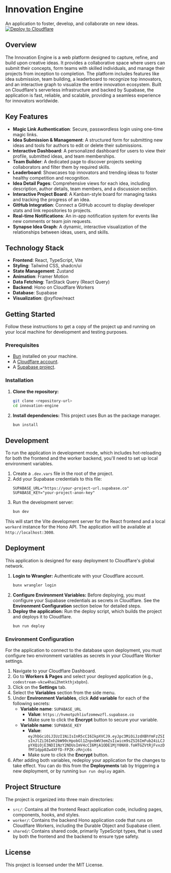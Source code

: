 # Innovation Engine
An application to foster, develop, and collaborate on new ideas.
[![Deploy to Cloudflare](https://deploy.workers.cloudflare.com/button)](https://deploy.workers.cloudflare.com/?url=https://github.com/deckerd451/Human-Centered-Design-CYNQ)
## Overview
The Innovation Engine is a web platform designed to capture, refine, and build upon creative ideas. It provides a collaborative space where users can submit their concepts, form teams with skilled individuals, and manage their projects from inception to completion. The platform includes features like idea submission, team building, a leaderboard to recognize top innovators, and an interactive graph to visualize the entire innovation ecosystem.
Built on Cloudflare's serverless infrastructure and backed by Supabase, the application is fast, reliable, and scalable, providing a seamless experience for innovators worldwide.
## Key Features
-   **Magic Link Authentication**: Secure, passwordless login using one-time magic links.
-   **Idea Submission & Management**: A structured form for submitting new ideas and tools for authors to edit or delete their submissions.
-   **Interactive Dashboard**: A personalized dashboard for users to view their profile, submitted ideas, and team memberships.
-   **Team Builder**: A dedicated page to discover projects seeking collaborators and filter them by required skills.
-   **Leaderboard**: Showcases top innovators and trending ideas to foster healthy competition and recognition.
-   **Idea Detail Pages**: Comprehensive views for each idea, including description, author details, team members, and a discussion section.
-   **Interactive Project Board**: A Kanban-style board for managing tasks and tracking the progress of an idea.
-   **GitHub Integration**: Connect a GitHub account to display developer stats and link repositories to projects.
-   **Real-time Notifications**: An in-app notification system for events like new comments or team join requests.
-   **Synapse Idea Graph**: A dynamic, interactive visualization of the relationships between ideas, users, and skills.
## Technology Stack
-   **Frontend**: React, TypeScript, Vite
-   **Styling**: Tailwind CSS, shadcn/ui
-   **State Management**: Zustand
-   **Animation**: Framer Motion
-   **Data Fetching**: TanStack Query (React Query)
-   **Backend**: Hono on Cloudflare Workers
-   **Database**: Supabase
-   **Visualization**: @xyflow/react
## Getting Started
Follow these instructions to get a copy of the project up and running on your local machine for development and testing purposes.
### Prerequisites
-   [Bun](https://bun.sh/) installed on your machine.
-   A [Cloudflare account](https://dash.cloudflare.com/sign-up).
-   A [Supabase project](https://supabase.com/).
### Installation
1.  **Clone the repository:**
    ```bash
    git clone <repository-url>
    cd innovation-engine
    ```
2.  **Install dependencies:**
    This project uses Bun as the package manager.
    ```bash
    bun install
    ```
## Development
To run the application in development mode, which includes hot-reloading for both the frontend and the worker backend, you'll need to set up local environment variables.
1.  Create a `.dev.vars` file in the root of the project.
2.  Add your Supabase credentials to this file:
    ```
    SUPABASE_URL="https://your-project-url.supabase.co"
    SUPABASE_KEY="your-project-anon-key"
    ```
3.  Run the development server:
    ```bash
    bun dev
    ```
This will start the Vite development server for the React frontend and a local `workerd` instance for the Hono API. The application will be available at `http://localhost:3000`.
## Deployment
This application is designed for easy deployment to Cloudflare's global network.
1.  **Login to Wrangler:**
    Authenticate with your Cloudflare account.
    ```bash
    bunx wrangler login
    ```
2.  **Configure Environment Variables:**
    Before deploying, you must configure your Supabase credentials as secrets in Cloudflare. See the **Environment Configuration** section below for detailed steps.
3.  **Deploy the application:**
    Run the deploy script, which builds the project and deploys it to Cloudflare.
    ```bash
    bun run deploy
    ```
### Environment Configuration
For the application to connect to the database upon deployment, you must configure two environment variables as secrets in your Cloudflare Worker settings.
1.  Navigate to your Cloudflare Dashboard.
2.  Go to **Workers & Pages** and select your deployed application (e.g., `codestream-vkcw4hai2hmtkthjxbpbn`).
3.  Click on the **Settings** tab.
4.  Select the **Variables** section from the side menu.
5.  Under **Environment Variables**, click **Add variable** for each of the following secrets:
    -   **Variable name**: `SUPABASE_URL`
        -   **Value**: `https://hvmotpzhliufzomewzfl.supabase.co`
        -   Make sure to click the **Encrypt** button to secure your variable.
    -   **Variable name**: `SUPABASE_KEY`
        -   **Value**: `eyJhbGciOiJIUzI1NiIsInR5cCI6IkpXVCJ9.eyJpc3MiOiJzdXBhYmFzZSIsInJlZiI6Imh2bW90cHpobGl1ZnpvbWV3emZsIiwicm9sZSI6ImFub24iLCJpYXQiOjE3NDI1NzY2NDUsImV4cCI6MjA1ODE1MjY0NX0.foHTGZVtRjFvxzDfMf1dpp0Zw4XFfD-FPZK-zRnjc6s`
        -   Make sure to click the **Encrypt** button.
6.  After adding both variables, redeploy your application for the changes to take effect. You can do this from the **Deployments** tab by triggering a new deployment, or by running `bun run deploy` again.
## Project Structure
The project is organized into three main directories:
-   `src/`: Contains all the frontend React application code, including pages, components, hooks, and styles.
-   `worker/`: Contains the backend Hono application code that runs on Cloudflare Workers, including the Durable Object and Supabase client.
-   `shared/`: Contains shared code, primarily TypeScript types, that is used by both the frontend and the backend to ensure type safety.
## License
This project is licensed under the MIT License.